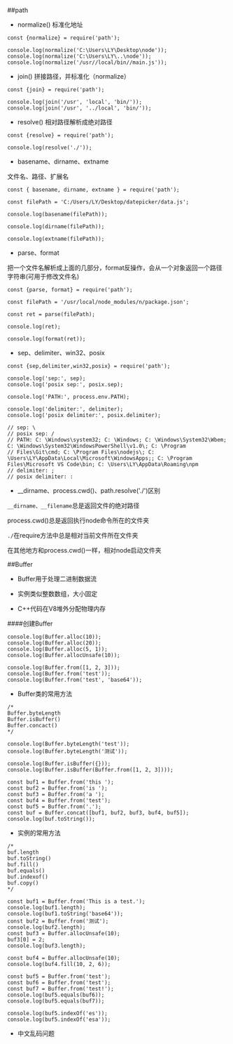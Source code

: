 ##path

- normalize()    标准化地址

```
const {normalize} = require('path');

console.log(normalize('C:\Users\LY\Desktop\node'));
console.log(normalize('C:\Users\LY\..\node'));
console.log(normalize('/usr//local/bin//main.js'));
```

- join()    拼接路径，并标准化（normalize）

```
const {join} = require('path');

console.log(join('/usr', 'local', 'bin/'));
console.log(join('/usr', '../local', 'bin/'));
```

- resolve() 相对路径解析成绝对路径

```
const {resolve} = require('path');

console.log(resolve('./'));
```


- basename、dirname、extname

文件名、路径、扩展名

```
const { basename, dirname, extname } = require('path');

const filePath = 'C:/Users/LY/Desktop/datepicker/data.js';

console.log(basename(filePath));

console.log(dirname(filePath));

console.log(extname(filePath));
```

- parse、format

把一个文件名解析成上面的几部分，format反操作，会从一个对象返回一个路径字符串(可用于修改文件名)

```
const {parse, format} = require('path');

const filePath = '/usr/local/node_modules/n/package.json';

const ret = parse(filePath);

console.log(ret);

console.log(format(ret));
```

- sep、delimiter、win32、posix

```
const {sep,delimiter,win32,posix} = require('path');

console.log('sep:', sep);
console.log('posix sep:', posix.sep);

console.log('PATH:', process.env.PATH);

console.log('delimiter:', delimiter);
console.log('posix delimiter:', posix.delimiter);

// sep: \
// posix sep: /
// PATH: C: \Windows\system32; C: \Windows; C: \Windows\System32\Wbem; C: \Windows\System32\WindowsPowerShell\v1.0\; C: \Program
// Files\Git\cmd; C: \Program Files\nodejs\; C: \Users\LY\AppData\Local\Microsoft\WindowsApps;; C: \Program Files\Microsoft VS Code\bin; C: \Users\LY\AppData\Roaming\npm
// delimiter: ;
// posix delimiter: :

```
 
- __dirname、process.cwd()、path.resolve('./')区别

`__dirname、__filename`总是返回文件的绝对路径

process.cwd()总是返回执行node命令所在的文件夹

`./`在require方法中总是相对当前文件所在文件夹

在其他地方和process.cwd()一样，相对node启动文件夹




##Buffer

- Buffer用于处理二进制数据流

- 实例类似整数数组，大小固定

- C++代码在V8堆外分配物理内存


####创建Buffer

```
console.log(Buffer.alloc(10));
console.log(Buffer.alloc(20));
console.log(Buffer.alloc(5, 1));
console.log(Buffer.allocUnsafe(10));

console.log(Buffer.from([1, 2, 3]));
console.log(Buffer.from('test'));
console.log(Buffer.from('test', 'base64'));

```

- Buffer类的常用方法

```
/*
Buffer.byteLength
Buffer.isBuffer()
Buffer.concact()
*/

console.log(Buffer.byteLength('test'));
console.log(Buffer.byteLength('测试'));

console.log(Buffer.isBuffer({}));
console.log(Buffer.isBuffer(Buffer.from([1, 2, 3])));

const buf1 = Buffer.from('this ');
const buf2 = Buffer.from('is ');
const buf3 = Buffer.from('a ');
const buf4 = Buffer.from('test');
const buf5 = Buffer.from('.');
const buf = Buffer.concat([buf1, buf2, buf3, buf4, buf5]);
console.log(buf.toString());
```

- 实例的常用方法

```
/*
buf.length
buf.toString()
buf.fill()
buf.equals()
buf.indexof()
buf.copy()
*/

const buf1 = Buffer.from('This is a test.');
console.log(buf1.length);
console.log(buf1.toString('base64'));
const buf2 = Buffer.from('测试');
console.log(buf2.length);
const buf3 = Buffer.allocUnsafe(10);
buf3[0] = 2;
console.log(buf3.length);

const buf4 = Buffer.allocUnsafe(10);
console.log(buf4.fill(10, 2, 6));

const buf5 = Buffer.from('test');
const buf6 = Buffer.from('test');
const buf7 = Buffer.from('test!');
console.log(buf5.equals(buf6));
console.log(buf5.equals(buf7));

console.log(buf5.indexOf('es'));
console.log(buf5.indexOf('esa'));
```


- 中文乱码问题


